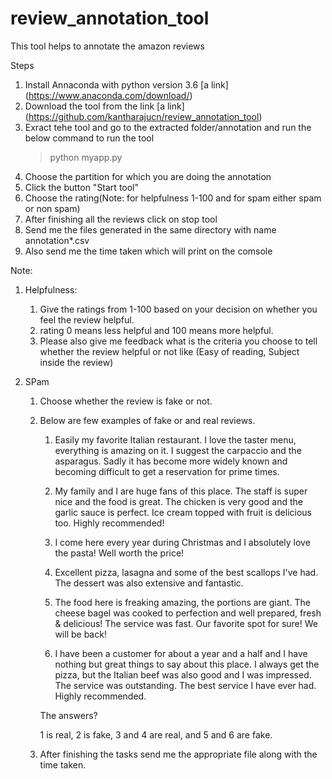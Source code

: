 # review_annotation_tool
This tool helps to annotate the amazon reviews

Steps
1. Install Annaconda with python version 3.6 [a link] (https://www.anaconda.com/download/)
2. Download the tool from the link [a link] (https://github.com/kantharajucn/review_annotation_tool)
2. Exract tehe tool and go to the extracted folder/annotation and run the below command to run the tool
   >python myapp.py
3. Choose the partition for which you are doing the annotation
4. Click the button "Start tool"
5. Choose the rating(Note: for helpfulness 1-100 and for spam either spam or non spam)
6. After finishing all the reviews click on stop tool
7. Send me the files generated in the same directory with name annotation*.csv
8. Also send me the time taken which will print on the comsole

Note:
1. Helpfulness:

   1. Give the ratings from 1-100 based on your decision on whether you feel the review helpful.
   2. rating 0 means less helpful and 100 means more helpful.
   3. Please also give me feedback what is the criteria you choose to tell whether the review helpful or not like (Easy of reading, Subject inside the review)

2. SPam
   1. Choose whether the review is fake or not.
   2. Below are few examples of fake or and real reviews.


      1. Easily my favorite Italian restaurant. I love the taster menu, everything is amazing on it. I suggest the carpaccio and the asparagus. Sadly it has become more widely known and becoming
         difficult to get a reservation for prime times.

      2. My family and I are huge fans of this place. The staff is super nice and the food is great. The chicken is very good and the garlic sauce is perfect. Ice cream topped with fruit is delicious
        too. Highly recommended!

      3. I come here every year during Christmas and I absolutely love the pasta! Well worth the price!

      4. Excellent pizza, lasagna and some of the best scallops I've had. The dessert was also extensive and fantastic.

      5. The food here is freaking amazing, the portions are giant. The cheese bagel was cooked to perfection and well prepared, fresh & delicious! The service was fast. Our favorite spot for sure! We
      will be back!

      6. I have been a customer for about a year and a half and I have nothing but great things to say about this place. I always get the pizza, but the Italian beef was also good and I was impressed.
      The service was outstanding. The best service I have ever had. Highly recommended.

      The answers?

      1 is real, 2 is fake, 3 and 4 are real, and 5 and 6 are fake.
   3. After finishing the tasks send me the appropriate file along with the time taken.
